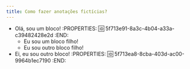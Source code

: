 ```yaml
---
title: Como fazer anotações fictícias?
---
```


- Olá, sou um bloco!
:PROPERTIES:
:id: 5f713e91-8a3c-4b04-a33a-c39482428e2d
:END:
    - Eu sou um bloco filho!
    - Eu sou outro bloco filho!
- Ei, eu sou outro bloco!
:PROPERTIES:
:id: 5f713ea8-8cba-403d-ac00-9964b1ec7190
:END:
